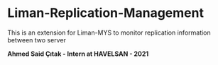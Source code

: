 # Liman-Replication-Management
This is an extension for Liman-MYS to monitor replication information between two server

**Ahmed Said Çıtak - Intern at HAVELSAN - 2021**
